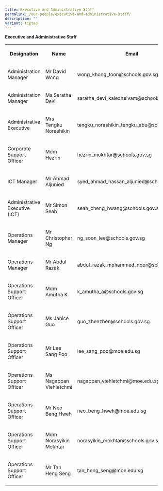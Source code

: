 ```yaml
---
title: Executive and Administrative Staff
permalink: /our-people/executive-and-administrative-staff/
description: ""
variant: tiptap
---
```

<p><strong>Executive and Administrative Staff</strong></p><table><tbody><tr><th rowspan="1" colspan="1"><p>Designation</p></th><th rowspan="1" colspan="1"><p>Name</p></th><th rowspan="1" colspan="1"><p>Email</p></th></tr><tr><td rowspan="1" colspan="1"><p>Administration Manager</p></td><td rowspan="1" colspan="1"><p>Mr David Wong</p></td><td rowspan="1" colspan="1"><p>wong_khong_toon@schools.gov.sg</p></td></tr><tr><td rowspan="1" colspan="1"><p>Administration Manager</p></td><td rowspan="1" colspan="1"><p>Ms Saratha Devi</p></td><td rowspan="1" colspan="1"><p>saratha_devi_kalechelvam@schools.gov.sg</p></td></tr><tr><td rowspan="1" colspan="1"><p>Administrative Executive</p></td><td rowspan="1" colspan="1"><p>Mrs Tengku Norashikin</p></td><td rowspan="1" colspan="1"><p>tengku_norashikin_tengku_abu@schools.gov.sg</p></td></tr><tr><td rowspan="1" colspan="1"><p>Corporate Support Officer</p></td><td rowspan="1" colspan="1"><p>Mdm Hezrin</p></td><td rowspan="1" colspan="1"><p>hezrin_mokhtar@schools.gov.sg</p></td></tr><tr><td rowspan="1" colspan="1"><p>ICT Manager</p></td><td rowspan="1" colspan="1"><p>Mr Ahmad Aljunied</p></td><td rowspan="1" colspan="1"><p>syed_ahmad_hassan_aljunied@schools.gov.sg</p></td></tr><tr><td rowspan="1" colspan="1"><p>Administrative Executive (ICT)</p></td><td rowspan="1" colspan="1"><p>Mr Simon Seah</p></td><td rowspan="1" colspan="1"><p>seah_cheng_hwang@schools.gov.sg</p></td></tr><tr><td rowspan="1" colspan="1"><p>Operations Manager</p></td><td rowspan="1" colspan="1"><p>Mr Christopher Ng</p></td><td rowspan="1" colspan="1"><p>ng_soon_lee@schools.gov.sg</p></td></tr><tr><td rowspan="1" colspan="1"><p>Operations Manager</p></td><td rowspan="1" colspan="1"><p>Mr Abdul Razak</p></td><td rowspan="1" colspan="1"><p>abdul_razak_mohammed_noor@schools.gov.sg</p></td></tr><tr><td rowspan="1" colspan="1"><p>Operations Support Officer</p></td><td rowspan="1" colspan="1"><p>Mdm Amutha K</p></td><td rowspan="1" colspan="1"><p>k_amutha_a@schools.gov.sg</p></td></tr><tr><td rowspan="1" colspan="1"><p>Operations Support Officer</p></td><td rowspan="1" colspan="1"><p>Ms Janice Guo</p></td><td rowspan="1" colspan="1"><p>guo_zhenzhen@schools.gov.sg</p></td></tr><tr><td rowspan="1" colspan="1"><p>Operations Support Officer</p></td><td rowspan="1" colspan="1"><p>Mr Lee Sang Poo</p></td><td rowspan="1" colspan="1"><p>lee_sang_poo@moe.edu.sg</p></td></tr><tr><td rowspan="1" colspan="1"><p>Operations Support Officer</p></td><td rowspan="1" colspan="1"><p>Ms Nagappan Viehletchmi</p></td><td rowspan="1" colspan="1"><p>nagappan_viehletchmi@moe.edu.sg</p></td></tr><tr><td rowspan="1" colspan="1"><p>Operations Support Officer</p></td><td rowspan="1" colspan="1"><p>Mr Neo Beng Hweh</p></td><td rowspan="1" colspan="1"><p>neo_beng_hweh@moe.edu.sg</p></td></tr><tr><td rowspan="1" colspan="1"><p>Operations Support Officer</p></td><td rowspan="1" colspan="1"><p>Mdm Norasyikin Mokhtar</p></td><td rowspan="1" colspan="1"><p>norasyikin_mokhtar@schools.gov.sg</p></td></tr><tr><td rowspan="1" colspan="1"><p>Operations Support Officer</p></td><td rowspan="1" colspan="1"><p>Mr Tan Heng Seng</p></td><td rowspan="1" colspan="1"><p>tan_heng_seng@moe.edu.sg</p></td></tr></tbody></table><p></p>